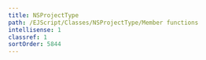 ```yaml
---
title: NSProjectType
path: /EJScript/Classes/NSProjectType/Member functions
intellisense: 1
classref: 1
sortOrder: 5844
---
```





